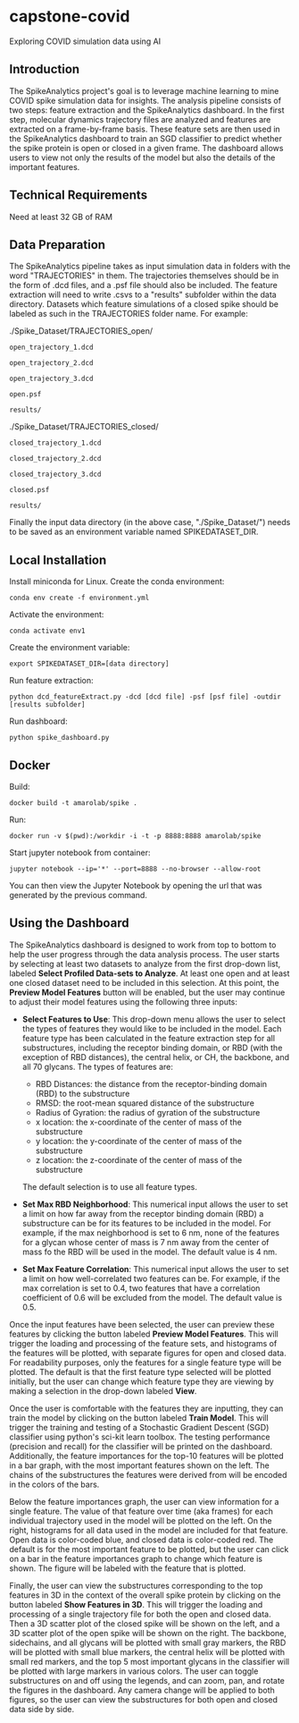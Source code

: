 # capstone-covid
Exploring COVID simulation data using AI

## Introduction
The SpikeAnalytics project's goal is to leverage machine learning to mine COVID spike simulation data for insights. The analysis pipeline consists of two steps: feature extraction and the SpikeAnalytics dashboard. In the first step, molecular dynamics trajectory files are analyzed and features are extracted on a frame-by-frame basis. These feature sets are then used in the SpikeAnalytics dashboard to train an SGD classifier to predict whether the spike protein is open or closed in a given frame. The dashboard allows users to view not only the results of the model but also the details of the important features.

## Technical Requirements
Need at least 32 GB of RAM

## Data Preparation
The SpikeAnalytics pipeline takes as input simulation data in folders with the word "TRAJECTORIES" in them. The trajectories themselves should be in the form of .dcd files, and a .psf file should also be included. The feature extraction will need to write .csvs to a "results" subfolder within the data directory. Datasets which feature simulations of a closed spike should be labeled as such in the TRAJECTORIES folder name. For example:

  ./Spike_Dataset/TRAJECTORIES_open/
  
    open_trajectory_1.dcd
    
    open_trajectory_2.dcd
    
    open_trajectory_3.dcd
    
    open.psf
    
    results/
    
  ./Spike_Dataset/TRAJECTORIES_closed/
  
    closed_trajectory_1.dcd
    
    closed_trajectory_2.dcd
    
    closed_trajectory_3.dcd
    
    closed.psf
    
    results/
    
    
Finally the input data directory (in the above case, "./Spike_Dataset/") needs to be saved as an environment variable named SPIKEDATASET_DIR.

## Local Installation
Install miniconda for Linux. 
Create the conda environment:
  ```
  conda env create -f environment.yml
  ```
Activate the environment:
  ```
  conda activate env1
  ```
Create the environment variable:
  ```
  export SPIKEDATASET_DIR=[data directory]
  ```
Run feature extraction:
  ```
  python dcd_featureExtract.py -dcd [dcd file] -psf [psf file] -outdir [results subfolder]
  ```
Run dashboard:
  ```
  python spike_dashboard.py
  ```

## Docker
Build:
```
docker build -t amarolab/spike .
```

Run:
```
docker run -v $(pwd):/workdir -i -t -p 8888:8888 amarolab/spike
```

Start jupyter notebook from container:
```
jupyter notebook --ip='*' --port=8888 --no-browser --allow-root
```
You can then view the Jupyter Notebook by opening the url that was generated by the previous command.

## Using the Dashboard
The SpikeAnalytics dashboard is designed to work from top to bottom to help the user progress through the data analysis process. The user starts by selecting at least two datasets to analyze from the first drop-down list, labeled **Select Profiled Data-sets to Analyze**. At least one open and at least one closed dataset need to be included in this selection. At this point, the **Preview Model Features** button will be enabled, but the user may continue to adjust their model features using the following three inputs:

  * **Select Features to Use**: This drop-down menu allows the user to select the types of features they would like to be included in the model. Each feature type has been calculated in the feature extraction step for all substructures, including the receptor binding domain, or RBD (with the exception of RBD distances), the central helix, or CH, the backbone, and all 70 glycans. The types of features are:
    * RBD Distances: the distance from the receptor-binding domain (RBD) to the substructure
    * RMSD: the root-mean squared distance of the substructure
    * Radius of Gyration: the radius of gyration of the substructure
    * x location: the x-coordinate of the center of mass of the substructure
    * y location: the y-coordinate of the center of mass of the substructure 
    * z location: the z-coordinate of the center of mass of the substructure
    
    The default selection is to use all feature types.
 * **Set Max RBD Neighborhood**: This numerical input allows the user to set a limit on how far away from the receptor binding domain (RBD) a substructure can be for its features to be included in the model. For example, if the max neighborhood is set to 6 nm, none of the features for a glycan whose center of mass is 7 nm away from the center of mass fo the RBD will be used in the model. The default value is 4 nm.
 * **Set Max Feature Correlation**: This numerical input allows the user to set a limit on how well-correlated two features can be. For example, if the max correlation is set to 0.4, two features that have a correlation coefficient of 0.6 will be excluded from the model. The default value is 0.5.

Once the input features have been selected, the user can preview these features by clicking the button labeled **Preview Model Features**. This will trigger the loading and processing of the feature sets, and histograms of the features will be plotted, with separate figures for open and closed data. For readability purposes, only the features for a single feature type will be plotted. The default is that the first feature type selected will be plotted initially, but the user can change which feature type they are viewing by making a selection in the drop-down labeled **View**. 

Once the user is comfortable with the features they are inputting, they can train the model by clicking on the button labeled **Train Model**. This will trigger the training and testing of a Stochastic Gradient Descent (SGD) classifier using python's sci-kit learn toolbox. The testing performance (precision and recall) for the classifier will be printed on the dashboard. Additionally, the feature importances for the top-10 features will be plotted in a bar graph, with the most important features shown on the left. The chains of the substructures the features were derived from will be encoded in the colors of the bars.

Below the feature importances graph, the user can view information for a single feature. The value of that feature over time (aka frames) for each individual trajectory used in the model will be plotted on the left. On the right, histograms for all data used in the model are included for that feature. Open data is color-coded blue, and closed data is color-coded red. The default is for the most important feature to be plotted, but the user can click on a bar in the feature importances graph to change which feature is shown. The figure will be labeled with the feature that is plotted.

Finally, the user can view the substructures corresponding to the top features in 3D in the context of the overall spike protein by clicking on the button labeled **Show Features in 3D**. This will trigger the loading and processing of a single trajectory file for both the open and closed data. Then a 3D scatter plot of the closed spike will be shown on the left, and a 3D scatter plot of the open spike will be shown on the right. The backbone, sidechains, and all glycans will be plotted with small gray markers, the RBD will be plotted with small blue markers, the central helix will be plotted with small red markers, and the top 5 most important glycans in the classifier will be plotted with large markers in various colors. The user can toggle substructures on and off using the legends, and can zoom, pan, and rotate the figures in the dashboard. Any camera change will be applied to both figures, so the user can view the substructures for both open and closed data side by side.
